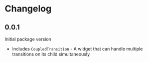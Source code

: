 # Changelog


## 0.0.1
Initial package version
 * Includes `CoupledTransition` - A widget that can handle multiple transitions on its child simultaneously

